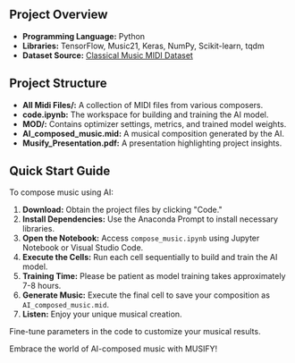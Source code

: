 ## Project Overview

- **Programming Language:** Python
- **Libraries:** TensorFlow, Music21, Keras, NumPy, Scikit-learn, tqdm
- **Dataset Source:** [Classical Music MIDI Dataset](https://www.kaggle.com/datasets/soumikrakshit/classical-music-midi)

## Project Structure

- **All Midi Files/:** A collection of MIDI files from various composers.
- **code.ipynb:** The workspace for building and training the AI model.
- **MOD/:** Contains optimizer settings, metrics, and trained model weights.
- **AI_composed_music.mid:** A musical composition generated by the AI.
- **Musify_Presentation.pdf:** A presentation highlighting project insights.

## Quick Start Guide

To compose music using AI:

1. **Download:** Obtain the project files by clicking "Code."
2. **Install Dependencies:** Use the Anaconda Prompt to install necessary libraries.
3. **Open the Notebook:** Access `compose_music.ipynb` using Jupyter Notebook or Visual Studio Code.
4. **Execute the Cells:** Run each cell sequentially to build and train the AI model.
5. **Training Time:** Please be patient as model training takes approximately 7-8 hours.
6. **Generate Music:** Execute the final cell to save your composition as `AI_composed_music.mid`.
7. **Listen:** Enjoy your unique musical creation.

Fine-tune parameters in the code to customize your musical results.

Embrace the world of AI-composed music with MUSIFY!

